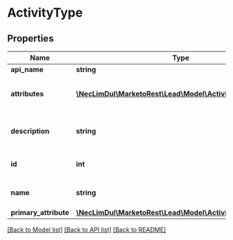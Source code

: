 # ActivityType

## Properties
Name | Type | Description | Notes
------------ | ------------- | ------------- | -------------
**api_name** | **string** |  | [optional] 
**attributes** | [**\NecLimDul\MarketoRest\Lead\Model\ActivityTypeAttribute[]**](ActivityTypeAttribute.md) | List of secondary attributes of the type | 
**description** | **string** | Description of the activity type | [optional] 
**id** | **int** | Id of the activity type | 
**name** | **string** | Name of the activity type | 
**primary_attribute** | [**\NecLimDul\MarketoRest\Lead\Model\ActivityTypeAttribute**](ActivityTypeAttribute.md) |  | 

[[Back to Model list]](../README.md#documentation-for-models) [[Back to API list]](../README.md#documentation-for-api-endpoints) [[Back to README]](../README.md)



